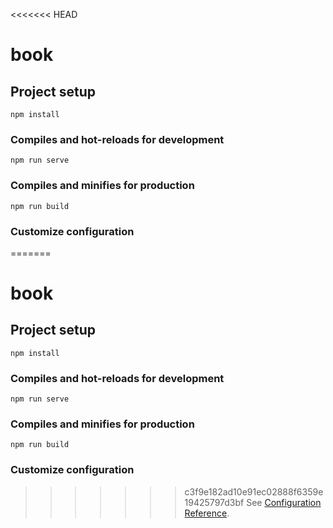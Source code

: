 <<<<<<< HEAD
# book

## Project setup

```
npm install
```

### Compiles and hot-reloads for development

```
npm run serve
```

### Compiles and minifies for production

```
npm run build
```

### Customize configuration

=======
# book

## Project setup

```
npm install
```

### Compiles and hot-reloads for development

```
npm run serve
```

### Compiles and minifies for production

```
npm run build
```

### Customize configuration

>>>>>>> c3f9e182ad10e91ec02888f6359e19425797d3bf
See [Configuration Reference](https://cli.vuejs.org/config/).